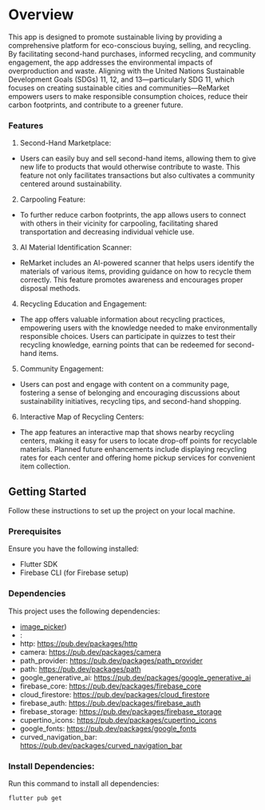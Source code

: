 # Overview
This app is designed to promote sustainable living by providing a comprehensive platform for eco-conscious buying, selling, and recycling. By facilitating second-hand purchases, informed recycling, and community engagement, the app addresses the environmental impacts of overproduction and waste. Aligning with the United Nations Sustainable Development Goals (SDGs) 11, 12, and 13—particularly SDG 11, which focuses on creating sustainable cities and communities—ReMarket empowers users to make responsible consumption choices, reduce their carbon footprints, and contribute to a greener future.

### Features
1. Second-Hand Marketplace:
* Users can easily buy and sell second-hand items, allowing them to give new life to products that would otherwise contribute to waste. This feature not only facilitates transactions but also cultivates a community centered around sustainability.
2. Carpooling Feature:
* To further reduce carbon footprints, the app allows users to connect with others in their vicinity for carpooling, facilitating shared transportation and decreasing individual vehicle use.
3. AI Material Identification Scanner: 
* ReMarket includes an AI-powered scanner that helps users identify the materials of various items, providing guidance on how to recycle them correctly. This feature promotes awareness and encourages proper disposal methods.
4.  Recycling Education and Engagement: 
* The app offers valuable information about recycling practices, empowering users with the knowledge needed to make environmentally responsible choices. Users can participate in quizzes to test their recycling knowledge, earning points that can be redeemed for second-hand items.
5. Community Engagement: 
* Users can post and engage with content on a community page, fostering a sense of belonging and encouraging discussions about sustainability initiatives, recycling tips, and second-hand shopping.
6. Interactive Map of Recycling Centers: 
* The app features an interactive map that shows nearby recycling centers, making it easy for users to locate drop-off points for recyclable materials. Planned future enhancements include displaying recycling rates for each center and offering home pickup services for convenient item collection.

## Getting Started
Follow these instructions to set up the project on your local machine.

### Prerequisites
Ensure you have the following installed:
  * Flutter SDK  
  * Firebase CLI (for Firebase setup)

### Dependencies
This project uses the following dependencies:
* [image_picker](https://pub.dev/packages/image_picker))
* :    
* http: https://pub.dev/packages/http   
* camera: https://pub.dev/packages/camera   
* path_provider: https://pub.dev/packages/path_provider   
* path: https://pub.dev/packages/path  
* google_generative_ai: https://pub.dev/packages/google_generative_ai  
* firebase_core: https://pub.dev/packages/firebase_core  
* cloud_firestore: https://pub.dev/packages/cloud_firestore  
* firebase_auth: https://pub.dev/packages/firebase_auth  
* firebase_storage: https://pub.dev/packages/firebase_storage  
* cupertino_icons: https://pub.dev/packages/cupertino_icons  
* google_fonts: https://pub.dev/packages/google_fonts  
* curved_navigation_bar: https://pub.dev/packages/curved_navigation_bar

### Install Dependencies:
Run this command to install all dependencies:   
```
flutter pub get
```




